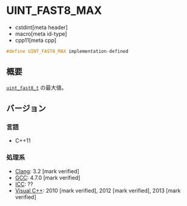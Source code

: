 # UINT_FAST8_MAX
* cstdint[meta header]
* macro[meta id-type]
* cpp11[meta cpp]

```cpp
#define UINT_FAST8_MAX implementation-defined
```

## 概要
[`uint_fast8_t`](uint_fast8_t.md) の最大値。

## バージョン
### 言語
- C++11

### 処理系
- [Clang](/implementation.md#clang): 3.2 [mark verified]
- [GCC](/implementation.md#gcc): 4.7.0 [mark verified]
- [ICC](/implementation.md#icc): ??
- [Visual C++](/implementation.md#visual_cpp): 2010 [mark verified], 2012 [mark verified], 2013 [mark verified]
